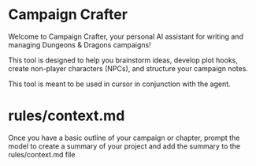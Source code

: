 # Campaign Crafter

Welcome to Campaign Crafter, your personal AI assistant for writing and managing Dungeons & Dragons campaigns!

This tool is designed to help you brainstorm ideas, develop plot hooks, create non-player characters (NPCs), and structure your campaign notes.

This tool is meant to be used in cursor in conjunction with the agent.

# rules/context.md

Once you have a basic outline of your campaign or chapter, prompt the model to create a summary of your project and add the summary to the rules/context.md file

